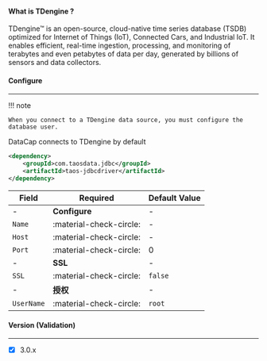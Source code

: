 #### What is TDengine ?

TDengine™ is an open-source, cloud-native time series database (TSDB) optimized for Internet of Things (IoT), Connected Cars, and Industrial IoT. It enables efficient, real-time ingestion, processing, and monitoring of terabytes and even petabytes of data per day, generated by billions of sensors and data collectors.

#### Configure

---

!!! note

    When you connect to a TDengine data source, you must configure the database user.

DataCap connects to TDengine by default

```xml
<dependency>
    <groupId>com.taosdata.jdbc</groupId>
    <artifactId>taos-jdbcdriver</artifactId>
</dependency>
```

| Field      | Required                | Default Value |
|------------|-------------------------|---------------|
| -          | **Configure**           | -             |
| `Name`     | :material-check-circle: | -             |
| `Host`     | :material-check-circle: | -             |
| `Port`     | :material-check-circle: | 0             |
| -          | **SSL**                 | -             |
| `SSL`      | :material-check-circle: | `false`       |
| -          | **授权**                  | -             |
| `UserName` | :material-check-circle: | `root`        |

#### Version (Validation)

---

- [x] 3.0.x
